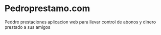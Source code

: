 # Pedroprestamo.com
Peddro prestaciones aplicacion web para llevar control de abonos y dinero prestado a sus amigos
